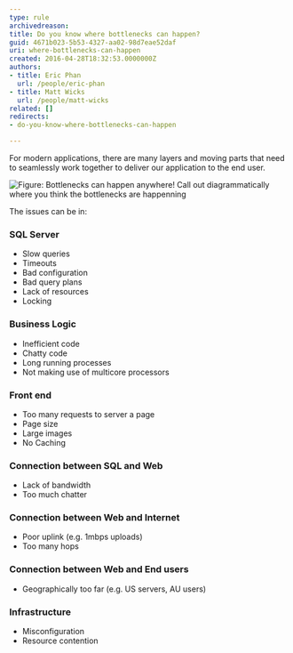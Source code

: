 ```yaml
---
type: rule
archivedreason: 
title: Do you know where bottlenecks can happen?
guid: 4671b023-5b53-4327-aa02-98d7eae52daf
uri: where-bottlenecks-can-happen
created: 2016-04-28T18:32:53.0000000Z
authors:
- title: Eric Phan
  url: /people/eric-phan
- title: Matt Wicks
  url: /people/matt-wicks
related: []
redirects:
- do-you-know-where-bottlenecks-can-happen

---
```


For modern applications, there are many layers and moving parts that need to seamlessly work together to deliver our application to the end user.

<!--endintro-->

![Figure: Bottlenecks can happen anywhere! Call out diagrammatically where you think the bottlenecks are happenning](bottleneck.png)  

The issues can be in:

### SQL Server

* Slow queries
* Timeouts
* Bad configuration
* Bad query plans
* Lack of resources
* Locking


### Business Logic

* Inefficient code
* Chatty code
* Long running processes
* Not making use of multicore processors


### Front end

* Too many requests to server a page
* Page size
* Large images
* No Caching


### Connection between SQL and Web

* Lack of bandwidth
* Too much chatter


### Connection between Web and Internet

* Poor uplink (e.g. 1mbps uploads)
* Too many hops


### Connection between Web and End users

* Geographically too far (e.g. US servers, AU users)


### Infrastructure

* Misconfiguration
* Resource contention
